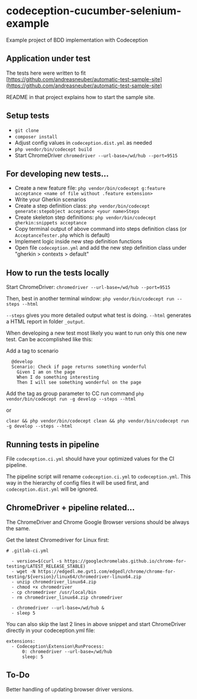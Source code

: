 # codeception-cucumber-selenium-example
Example project of BDD implementation with Codeception

## Application under test
The tests here were written to fit [https://github.com/andreasneuber/automatic-test-sample-site](https://github.com/andreasneuber/automatic-test-sample-site)

README in that project explains how to start the sample site.

## Setup tests
- `git clone`
- `composer install`
- Adjust config values in `codeception.dist.yml` as needed
- `php vendor/bin/codecept build`
- Start ChromeDriver `chromedriver --url-base=/wd/hub --port=9515`

## For developing new tests...
- Create a new feature file: `php vendor/bin/codecept g:feature acceptance <name of file without .feature extension>`
- Write your Gherkin scenarios
- Create a step definition class: `php vendor/bin/codecept generate:stepobject acceptance <your name>Steps`
- Create skeleton step definitions: `php vendor/bin/codecept gherkin:snippets acceptance`
- Copy terminal output of above command into steps definition class (or `AcceptanceTester.php` which is default)
- Implement logic inside new step definition functions
- Open file `codeception.yml` and add the new step definition class under "gherkin > contexts > default"

## How to run the tests locally
Start ChromeDriver: `chromedriver --url-base=/wd/hub --port=9515`

Then, best in another terminal window: `php vendor/bin/codecept run --steps --html`

`--steps` gives you more detailed output what test is doing. `--html` generates a HTML report in folder `_output`.

When developing a new test most likely you want to run only this one new test. Can be accomplished like this:

Add a tag to scenario
```gherkin
  @develop
  Scenario: Check if page returns something wonderful
    Given I am on the page
    When I do something interesting
    Then I will see something wonderful on the page
```

Add the tag as group parameter to CC run command
`php vendor/bin/codecept run -g develop --steps --html`

or

`clear && php vendor/bin/codecept clean && php vendor/bin/codecept run -g develop --steps --html`

## Running tests in pipeline
File `codeception.ci.yml` should have your optimized values for the CI pipeline.

The pipeline script will rename `codeception.ci.yml` to `codeception.yml`. This way in the hierarchy of config
files it will be used first, and `codeception.dist.yml` will be ignored.

## ChromeDriver + pipeline related...
The ChromeDriver and Chrome Google Browser versions should be always the same.

Get the latest Chromedriver for Linux first:

```
# .gitlab-ci.yml

  - version=$(curl -s https://googlechromelabs.github.io/chrome-for-testing/LATEST_RELEASE_STABLE)
  - wget -N https://edgedl.me.gvt1.com/edgedl/chrome/chrome-for-testing/${version}/linux64/chromedriver-linux64.zip
  - unzip chromedriver_linux64.zip
  - chmod +x chromedriver
  - cp chromedriver /usr/local/bin
  - rm chromedriver_linux64.zip chromedriver
  
  - chromedriver --url-base=/wd/hub &
  - sleep 5
```

You can also skip the last 2 lines in above snippet and start ChromeDriver directly in your codeception.yml file:
```
extensions:
  - Codeception\Extension\RunProcess:
      0: chromedriver --url-base=/wd/hub
      sleep: 5
```

## To-Do
Better handling of updating browser driver versions. 
